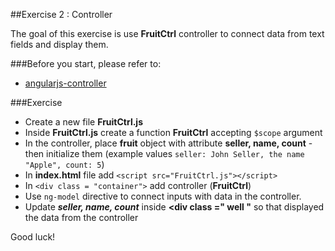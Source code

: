 ##Exercise 2 : Controller

The goal of this exercise is use **FruitCtrl** controller to connect data from text fields and display them.

###Before you start, please refer to:
* [angularjs-controller](https://egghead.io/lessons/angularjs-controller)

###Exercise

* Create a new file **FruitCtrl.js**
* Inside **FruitCtrl.js** create a function **FruitCtrl** accepting ```$scope```  argument 
* In the controller, place **fruit** object with attribute **seller, name, count** - then initialize them (example values ``` seller: John Seller, the name "Apple", count: 5 ```)
* In **index.html** file add ```<script src="FruitCtrl.js"></script>```
* In ```<div class = "container">``` add  controller (**FruitCtrl**)
* Use ```ng-model``` directive to connect inputs with data in the controller.
* Update ***seller, name, count***  inside **<div class =" well "** so that displayed the data from the controller

Good luck!
